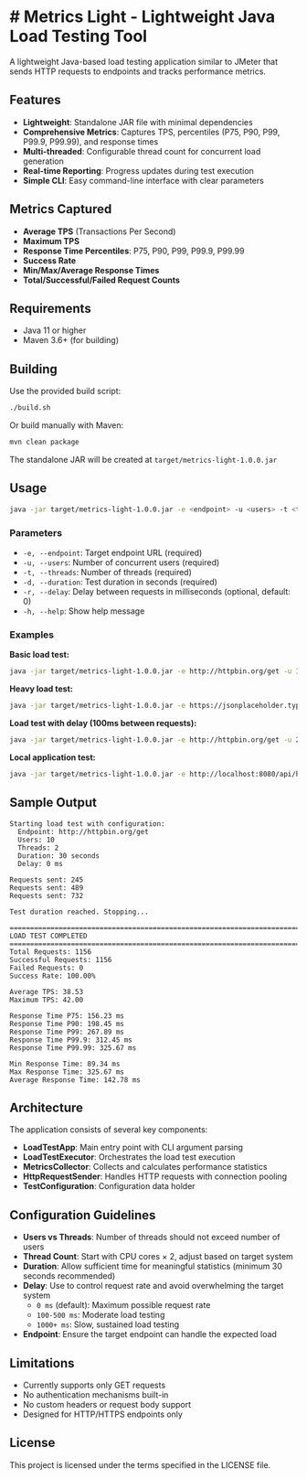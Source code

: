 # # Metrics Light - Lightweight Java Load Testing Tool

A lightweight Java-based load testing application similar to JMeter that sends HTTP requests to endpoints and tracks performance metrics.

## Features

- **Lightweight**: Standalone JAR file with minimal dependencies
- **Comprehensive Metrics**: Captures TPS, percentiles (P75, P90, P99, P99.9, P99.99), and response times
- **Multi-threaded**: Configurable thread count for concurrent load generation
- **Real-time Reporting**: Progress updates during test execution
- **Simple CLI**: Easy command-line interface with clear parameters

## Metrics Captured

- **Average TPS** (Transactions Per Second)
- **Maximum TPS**
- **Response Time Percentiles**: P75, P90, P99, P99.9, P99.99
- **Success Rate**
- **Min/Max/Average Response Times**
- **Total/Successful/Failed Request Counts**

## Requirements

- Java 11 or higher
- Maven 3.6+ (for building)

## Building

Use the provided build script:

```bash
./build.sh
```

Or build manually with Maven:

```bash
mvn clean package
```

The standalone JAR will be created at `target/metrics-light-1.0.0.jar`

## Usage

```bash
java -jar target/metrics-light-1.0.0.jar -e <endpoint> -u <users> -t <threads> -d <duration> [-r <delay>]
```

### Parameters

- `-e, --endpoint`: Target endpoint URL (required)
- `-u, --users`: Number of concurrent users (required)
- `-t, --threads`: Number of threads (required)
- `-d, --duration`: Test duration in seconds (required)
- `-r, --delay`: Delay between requests in milliseconds (optional, default: 0)
- `-h, --help`: Show help message

### Examples

**Basic load test:**
```bash
java -jar target/metrics-light-1.0.0.jar -e http://httpbin.org/get -u 10 -t 2 -d 30
```

**Heavy load test:**
```bash
java -jar target/metrics-light-1.0.0.jar -e https://jsonplaceholder.typicode.com/posts/1 -u 100 -t 10 -d 60
```

**Load test with delay (100ms between requests):**
```bash
java -jar target/metrics-light-1.0.0.jar -e http://httpbin.org/get -u 20 -t 4 -d 60 -r 100
```

**Local application test:**
```bash
java -jar target/metrics-light-1.0.0.jar -e http://localhost:8080/api/health -u 50 -t 5 -d 120 -r 50
```

## Sample Output

```
Starting load test with configuration:
  Endpoint: http://httpbin.org/get
  Users: 10
  Threads: 2
  Duration: 30 seconds
  Delay: 0 ms

Requests sent: 245
Requests sent: 489
Requests sent: 732

Test duration reached. Stopping...

================================================================================
LOAD TEST COMPLETED
================================================================================
Total Requests: 1156
Successful Requests: 1156
Failed Requests: 0
Success Rate: 100.00%

Average TPS: 38.53
Maximum TPS: 42.00

Response Time P75: 156.23 ms
Response Time P90: 198.45 ms
Response Time P99: 267.89 ms
Response Time P99.9: 312.45 ms
Response Time P99.99: 325.67 ms

Min Response Time: 89.34 ms
Max Response Time: 325.67 ms
Average Response Time: 142.78 ms
```

## Architecture

The application consists of several key components:

- **LoadTestApp**: Main entry point with CLI argument parsing
- **LoadTestExecutor**: Orchestrates the load test execution
- **MetricsCollector**: Collects and calculates performance statistics
- **HttpRequestSender**: Handles HTTP requests with connection pooling
- **TestConfiguration**: Configuration data holder

## Configuration Guidelines

- **Users vs Threads**: Number of threads should not exceed number of users
- **Thread Count**: Start with CPU cores × 2, adjust based on target system
- **Duration**: Allow sufficient time for meaningful statistics (minimum 30 seconds recommended)
- **Delay**: Use to control request rate and avoid overwhelming the target system
  - `0 ms` (default): Maximum possible request rate
  - `100-500 ms`: Moderate load testing
  - `1000+ ms`: Slow, sustained load testing
- **Endpoint**: Ensure the target endpoint can handle the expected load

## Limitations

- Currently supports only GET requests
- No authentication mechanisms built-in
- No custom headers or request body support
- Designed for HTTP/HTTPS endpoints only

## License

This project is licensed under the terms specified in the LICENSE file.